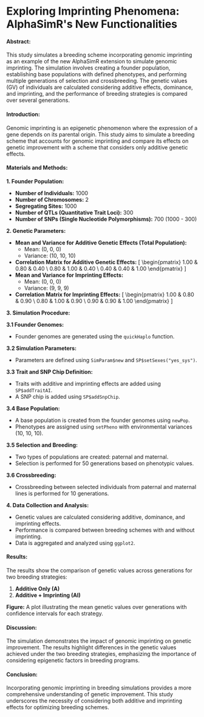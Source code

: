 # Exploring Imprinting Phenomena: AlphaSimR's New Functionalities

#### Abstract:
This study simulates a breeding scheme incorporating genomic imprinting as an example of the new AlphaSimR extension to simulate genomic imprinting. The simulation involves creating a founder population, establishing base populations with defined phenotypes, and performing multiple generations of selection and crossbreeding. The genetic values (GV) of individuals are calculated considering additive effects, dominance, and imprinting, and the performance of breeding strategies is compared over several generations. 

#### Introduction:
Genomic imprinting is an epigenetic phenomenon where the expression of a gene depends on its parental origin. This study aims to simulate a breeding scheme that accounts for genomic imprinting and compare its effects on genetic improvement with a scheme that considers only additive genetic effects.

#### Materials and Methods:

**1. Founder Population:**
- **Number of Individuals:** 1000
- **Number of Chromosomes:** 2
- **Segregating Sites:** 1000
- **Number of QTLs (Quantitative Trait Loci):** 300
- **Number of SNPs (Single Nucleotide Polymorphisms):** 700 (1000 - 300)

**2. Genetic Parameters:**
- **Mean and Variance for Additive Genetic Effects (Total Population):** 
  - Mean: (0, 0, 0)
  - Variance: (10, 10, 10)
- **Correlation Matrix for Additive Genetic Effects:**
  \[
  \begin{pmatrix}
  1.00 & 0.80 & 0.40 \\
  0.80 & 1.00 & 0.40 \\
  0.40 & 0.40 & 1.00
  \end{pmatrix}
  \]
- **Mean and Variance for Imprinting Effects:**
  - Mean: (0, 0, 0)
  - Variance: (9, 9, 9)
- **Correlation Matrix for Imprinting Effects:**
  \[
  \begin{pmatrix}
  1.00 & 0.80 & 0.90 \\
  0.80 & 1.00 & 0.90 \\
  0.90 & 0.90 & 1.00
  \end{pmatrix}
  \]

**3. Simulation Procedure:**

**3.1 Founder Genomes:**
- Founder genomes are generated using the `quickHaplo` function.

**3.2 Simulation Parameters:**
- Parameters are defined using `SimParam$new` and `SP$setSexes("yes_sys")`.

**3.3 Trait and SNP Chip Definition:**
- Traits with additive and imprinting effects are added using `SP$addTraitAI`.
- A SNP chip is added using `SP$addSnpChip`.

**3.4 Base Population:**
- A base population is created from the founder genomes using `newPop`.
- Phenotypes are assigned using `setPheno` with environmental variances (10, 10, 10).

**3.5 Selection and Breeding:**
- Two types of populations are created: paternal and maternal.
- Selection is performed for 50 generations based on phenotypic values.

**3.6 Crossbreeding:**
- Crossbreeding between selected individuals from paternal and maternal lines is performed for 10 generations.

**4. Data Collection and Analysis:**
- Genetic values are calculated considering additive, dominance, and imprinting effects.
- Performance is compared between breeding schemes with and without imprinting.
- Data is aggregated and analyzed using `ggplot2`.

#### Results:
The results show the comparison of genetic values across generations for two breeding strategies:
1. **Additive Only (A)**
2. **Additive + Imprinting (AI)**

**Figure:**
A plot illustrating the mean genetic values over generations with confidence intervals for each strategy.

#### Discussion:
The simulation demonstrates the impact of genomic imprinting on genetic improvement. The results highlight differences in the genetic values achieved under the two breeding strategies, emphasizing the importance of considering epigenetic factors in breeding programs.

#### Conclusion:
Incorporating genomic imprinting in breeding simulations provides a more comprehensive understanding of genetic improvement. This study underscores the necessity of considering both additive and imprinting effects for optimizing breeding schemes.

